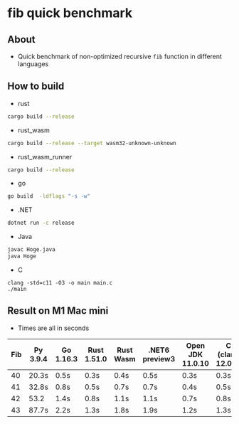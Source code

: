 # fib quick benchmark

## About

* Quick benchmark of non-optimized recursive `fib` function in different languages

## How to build

* rust

```bash
cargo build --release
```

* rust_wasm

```bash
cargo build --release --target wasm32-unknown-unknown
```

* rust_wasm_runner

```bash
cargo build --release
```

* go

```bash
go build  -ldflags "-s -w"
```

* .NET

```bash
dotnet run -c release
```

* Java

```bash
javac Hoge.java
java Hoge
```

* C

```
clang -std=c11 -O3 -o main main.c
./main
```

## Result on M1 Mac mini

* Times are all in seconds

| Fib | Py 3.9.4 | Go 1.16.3 | Rust 1.51.0 | Rust Wasm | .NET6 preview3 | Open JDK 11.0.10 | C (clang 12.0.0) |
| --- | -------- | --------- | ----------- | --------- | -------------- | ---------------- | ---------------- |
| 40  | 20.3s    | 0.5s      | 0.3s        | 0.4s      | 0.5s           | 0.3s             | 0.3s             |
| 41  | 32.8s    | 0.8s      | 0.5s        | 0.7s      | 0.7s           | 0.4s             | 0.5s             |
| 42  | 53.2     | 1.4s      | 0.8s        | 1.1s      | 1.1s           | 0.7s             | 0.8s             |
| 43  | 87.7s    | 2.2s      | 1.3s        | 1.8s      | 1.9s           | 1.2s             | 1.3s             |

